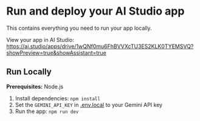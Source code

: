 # Run and deploy your AI Studio app

This contains everything you need to run your app locally.

View your app in AI Studio: https://ai.studio/apps/drive/1wQNf0mu6FhBVVXcTU3ES2KLK0TYEMSVQ?showPreview=true&showAssistant=true

## Run Locally

**Prerequisites:**  Node.js


1. Install dependencies:
   `npm install`
2. Set the `GEMINI_API_KEY` in [.env.local](.env.local) to your Gemini API key
3. Run the app:
   `npm run dev`
